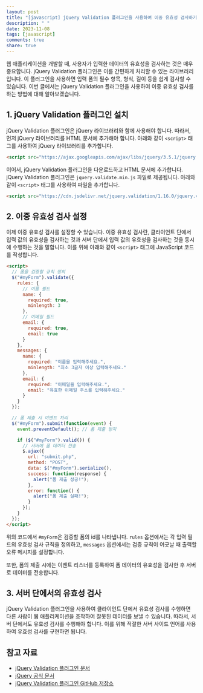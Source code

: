 ```yaml
---
layout: post
title: "[javascript] jQuery Validation 플러그인을 사용하여 이중 유효성 검사하기"
description: " "
date: 2023-11-08
tags: [javascript]
comments: true
share: true
---
```


웹 애플리케이션을 개발할 때, 사용자가 입력한 데이터의 유효성을 검사하는 것은 매우 중요합니다. jQuery Validation 플러그인은 이를 간편하게 처리할 수 있는 라이브러리입니다. 이 플러그인을 사용하면 입력 폼의 필수 항목, 형식, 길이 등을 쉽게 검사할 수 있습니다. 이번 글에서는 jQuery Validation 플러그인을 사용하여 이중 유효성 검사를 하는 방법에 대해 알아보겠습니다.

## 1. jQuery Validation 플러그인 설치

jQuery Validation 플러그인은 jQuery 라이브러리와 함께 사용해야 합니다. 따라서, 먼저 jQuery 라이브러리를 HTML 문서에 추가해야 합니다. 아래와 같이 `<script>` 태그를 사용하여 jQuery 라이브러리를 추가합니다.

```html
<script src="https://ajax.googleapis.com/ajax/libs/jquery/3.5.1/jquery.min.js"></script>
```

이어서, jQuery Validation 플러그인을 다운로드하고 HTML 문서에 추가합니다. jQuery Validation 플러그인은 `jquery.validate.min.js` 파일로 제공됩니다. 아래와 같이 `<script>` 태그를 사용하여 파일을 추가합니다.

```html
<script src="https://cdn.jsdelivr.net/jquery.validation/1.16.0/jquery.validate.min.js"></script>
```

## 2. 이중 유효성 검사 설정

이제 이중 유효성 검사를 설정할 수 있습니다. 이중 유효성 검사란, 클라이언트 단에서 입력 값의 유효성을 검사하는 것과 서버 단에서 입력 값의 유효성을 검사하는 것을 동시에 수행하는 것을 말합니다. 이를 위해 아래와 같이 `<script>` 태그에 JavaScript 코드를 작성합니다.

```html
<script>
  // 폼을 검증할 규칙 정의
  $("#myForm").validate({
    rules: {
      // 이름 필드
      name: {
        required: true,
        minlength: 3
      },
      // 이메일 필드
      email: {
        required: true,
        email: true
      }
    },
    messages: {
      name: {
        required: "이름을 입력해주세요.",
        minlength: "최소 3글자 이상 입력해주세요."
      },
      email: {
        required: "이메일을 입력해주세요.",
        email: "유효한 이메일 주소를 입력해주세요."
      }
    }
  });

  // 폼 제출 시 이벤트 처리
  $("#myForm").submit(function(event) {
    event.preventDefault(); // 폼 제출 방지

    if ($("#myForm").valid()) {
      // 서버에 폼 데이터 전송
      $.ajax({
        url: "submit.php",
        method: "POST",
        data: $("#myForm").serialize(),
        success: function(response) {
          alert("폼 제출 성공!");
        },
        error: function() {
          alert("폼 제출 실패!");
        }
      });
    }
  });
</script>
```

위의 코드에서 `#myForm`은 검증할 폼의 id를 나타냅니다. `rules` 옵션에서는 각 입력 필드의 유효성 검사 규칙을 정의하고, `messages` 옵션에서는 검증 규칙이 어긋날 때 출력할 오류 메시지를 설정합니다.

또한, 폼의 제출 시에는 이벤트 리스너를 등록하여 폼 데이터의 유효성을 검사한 후 서버로 데이터를 전송합니다.

## 3. 서버 단에서의 유효성 검사

jQuery Validation 플러그인을 사용하여 클라이언트 단에서 유효성 검사를 수행하면 다른 사람이 웹 애플리케이션을 조작하여 잘못된 데이터를 보낼 수 있습니다. 따라서, 서버 단에서도 유효성 검사를 수행해야 합니다. 이를 위해 적절한 서버 사이드 언어를 사용하여 유효성 검사를 구현하면 됩니다.

## 참고 자료

- [jQuery Validation 플러그인 문서](https://jqueryvalidation.org/documentation/)
- [jQuery 공식 문서](https://api.jquery.com/)
- [jQuery Validation 플러그인 GitHub 저장소](https://github.com/jquery-validation/jquery-validation)